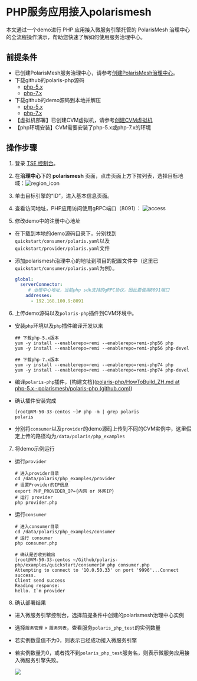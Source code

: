 # PHP服务应用接入polarismesh

本文通过一个demo进行 PHP 应用接入微服务引擎托管的 PolarisMesh 治理中心的全流程操作演示，帮助您快速了解如何使用服务治理中心。

## 前提条件

- 已创建PolarisMesh服务治理中心，请参考[创建PolarisMesh治理中心]()。
- 下载github的polaris-php源码
  - [php-5.x](https://github.com/polarismesh/polaris-php/tree/php-5.x)
  - [php-7.x](https://github.com/polarismesh/polaris-php/tree/php-7.x)
- 下载github的demo源码到本地并解压
  - [php-5.x](https://github.com/polarismesh/polaris-php/tree/php-5.x/examples/quickstart)
  - [php-7.x](https://github.com/polarismesh/polaris-php/tree/php-7.x/examples/quickstart)
- 【虚拟机部署】已创建CVM虚拟机，请参考[创建CVM虚拟机](https://cloud.tencent.com/document/product/213/2936)
- 【php环境安装】CVM需要安装了php-5.x或php-7.x的环境

## 操作步骤

1. 登录 [TSE 控制台](https://console.cloud.tencent.com/tse)。

2. 在**治理中心**下的 **polarismesh** 页面，点击页面上方下拉列表，选择目标地域：![region_icon](https://qcloudimg.tencent-cloud.cn/raw/b5153fa452844ee19e24436e11b2376e.png)

3. 单击目标引擎的“ID”，进入基本信息页面。

4. 查看访问地址，PHP应用访问使用gRPC端口（8091）：
    ![access](https://qcloudimg.tencent-cloud.cn/raw/561460943b0404c44c29d2c0dd09c56f.png)
    
5. 修改demo中的注册中心地址
- 在下载到本地的demo源码目录下，分别找到`quickstart/consumer/polaris.yaml`以及`quickstart/provider/polaris.yaml`文件
- 添加polarismesh治理中心的地址到项目的配置文件中（这里已`quickstart/consumer/polaris.yaml`为例）。
  
   ```yaml
   global:
     serverConnector:
     	# 治理中心地址，当前php sdk支持的gRPC协议，因此要使用8091端口
       addresses:
         - 192.168.100.9:8091
   ```
6. 上传demo源码以及`polaris-php`插件到CVM环境中。

- 安装`php`环境以及`php`插件编译开发以来

   ```shell
   ## 下载php-5.x版本
   yum -y install --enablerepo=remi --enablerepo=remi-php56 php
   yum -y install --enablerepo=remi --enablerepo=remi-php56 php-devel
   
   ## 下载php-7.x版本
   yum -y install --enablerepo=remi --enablerepo=remi-php74 php
   yum -y install --enablerepo=remi --enablerepo=remi-php74 php-devel
   ```

- 编译`polaris-php`插件，[构建文档]([polaris-php/HowToBuild_ZH.md at php-5.x · polarismesh/polaris-php (github.com)](https://github.com/polarismesh/polaris-php/blob/php-5.x/doc/HowToBuild_ZH.md))

- 确认插件安装完成

   ```shell
   [root@VM-50-33-centos ~]# php -m | grep polaris
   polaris
   ```

- 分别将`consumer`以及`provider`的demo源码上传到不同的CVM实例中，这里假定上传的路径均为`/data/polaris/php_examples`

7. 将demo示例运行

- 运行`provider`

   ```shell
   # 进入provider目录
   cd /data/polaris/php_examples/provider
   # 设置Provider的IP信息
   export PHP_PROVIDER_IP={内网 or 外网IP}
   # 运行 provider
   php provider.php
   ```

- 运行`consumer`

   ```shell
   # 进入consumer目录
   cd /data/polaris/php_examples/consumer
   # 运行 consumer
   php consumer.php
   
   # 确认是否收到输出
   [root@VM-50-33-centos ~/Github/polaris-php/examples/quickstart/consumer]# php consumer.php 
   Attempting to connect to '10.0.50.33' on port '9996'...Connect success. 
   Client send success 
   Reading response:
   hello. I`m provider
   ```

8. 确认部署结果
- 进入微服务引擎控制台，选择前提条件中创建的polarismesh治理中心实例
- 选择`服务管理` > `服务列表`，查看服务`polaris_php_test`的实例数量
- 若实例数量值不为0，则表示已经成功接入微服务引擎
- 若实例数量为0，或者找不到`polaris_php_test`服务名，则表示微服务应用接入微服务引擎失败。

   ![](https://qcloudimg.tencent-cloud.cn/raw/c75595d9d8ece9633427a8206f9ecb63.png)

   

